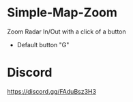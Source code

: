# Simple-Map-Zoom
Zoom Radar In/Out with a click of a button
* Default button "G"

# Discord
https://discord.gg/FAduBsz3H3
